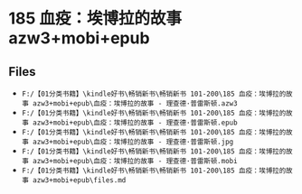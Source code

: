 # 185 血疫：埃博拉的故事 azw3+mobi+epub

## Files

- `F:/【01分类书籍】\kindle好书\畅销新书\畅销新书 101-200\185 血疫：埃博拉的故事 azw3+mobi+epub\血疫：埃博拉的故事 - 理查德·普雷斯顿.azw3`
- `F:/【01分类书籍】\kindle好书\畅销新书\畅销新书 101-200\185 血疫：埃博拉的故事 azw3+mobi+epub\血疫：埃博拉的故事 - 理查德·普雷斯顿.epub`
- `F:/【01分类书籍】\kindle好书\畅销新书\畅销新书 101-200\185 血疫：埃博拉的故事 azw3+mobi+epub\血疫：埃博拉的故事 - 理查德·普雷斯顿.jpg`
- `F:/【01分类书籍】\kindle好书\畅销新书\畅销新书 101-200\185 血疫：埃博拉的故事 azw3+mobi+epub\血疫：埃博拉的故事 - 理查德·普雷斯顿.mobi`
- `F:/【01分类书籍】\kindle好书\畅销新书\畅销新书 101-200\185 血疫：埃博拉的故事 azw3+mobi+epub\files.md`
